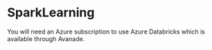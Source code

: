 # SparkLearning

You will need an Azure subscription to use Azure Databricks which is available through Avanade.
